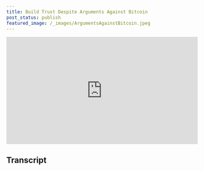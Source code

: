 ```yaml
---
title: Build Trust Despite Arguments Against Bitcoin
post_status: publish
featured_image: /_images/ArgumentsAgainstBitcoin.jpeg
---
```


<div style="padding:56.25% 0 0 0;position:relative;"><iframe src="https://player.vimeo.com/video/846992976?badge=0&amp;autopause=0&amp;player_id=0&amp;app_id=58479" frameborder="0" allow="autoplay; fullscreen; picture-in-picture" allowfullscreen style="position:absolute;top:0;left:0;width:100%;height:100%;" title="019 Arguments Against Bitcoin"></iframe></div>

<div style="margin-bottom:30px;"></div>

## Transcript

